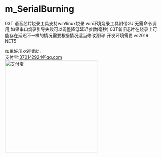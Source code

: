 # m_SerialBurning
03T 语音芯片烧录工具支持win/linux烧录
win环境烧录工具附带GUI无需命令调用,如果串口烧录引导失败可以调整降低延迟参数(毫秒)
03T新旧芯片在烧录上可能存在延迟不一样的情况需要根据情况适当修改源码!
开发环境需要:vs2019 NET5


如果好用欢迎赞助:</br>
支付宝:370142924@qq.com</br>
<img src="https://raw.githubusercontent.com/shouhujishu/m_SerialBurning/master/zfb.jpg" width="300"  alt="支付宝"/>

